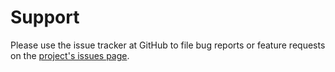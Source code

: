 # Support

Please use the issue tracker at GitHub to file bug reports or feature requests
on the [project's issues page](https://github.com/pepkit/peppy/issues).
